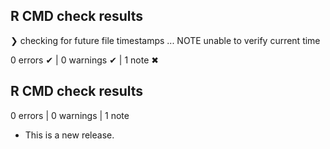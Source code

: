 ## R CMD check results

❯ checking for future file timestamps ... NOTE
  unable to verify current time

0 errors ✔ | 0 warnings ✔ | 1 note ✖

## R CMD check results

0 errors | 0 warnings | 1 note

* This is a new release.
